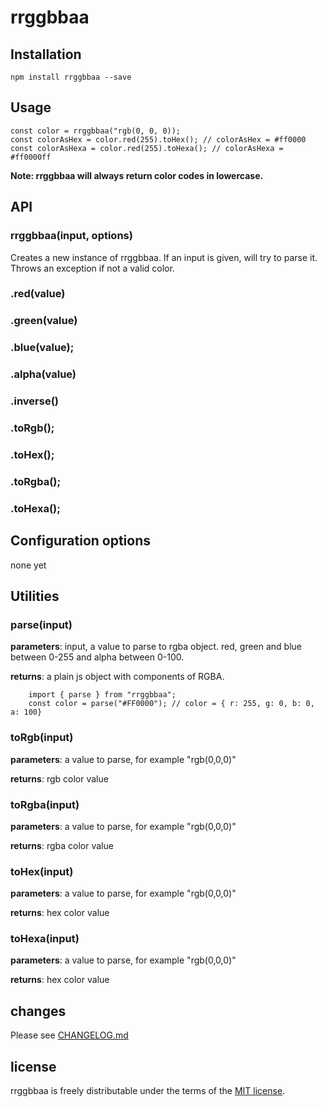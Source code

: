 # rrggbbaa

## Installation

```
npm install rrggbbaa --save
```

## Usage

```
const color = rrggbbaa("rgb(0, 0, 0));
const colorAsHex = color.red(255).toHex(); // colorAsHex = #ff0000
const colorAsHexa = color.red(255).toHexa(); // colorAsHexa = #ff0000ff
```

**Note: rrggbbaa will always return color codes in lowercase.**

## API

### rrggbbaa(input, options)

Creates a new instance of rrggbbaa. If an input is given, will try to parse it. Throws an exception if not a valid color.

### .red(value)

### .green(value)

### .blue(value);

### .alpha(value)

### .inverse()

### .toRgb();

### .toHex();

### .toRgba();

### .toHexa();

## Configuration options

none yet

## Utilities

### parse(input)

**parameters**: input, a value to parse to rgba object. red, green and blue between 0-255 and alpha between 0-100.

**returns**: a plain js object with components of RGBA.

```
    import { parse } from "rrggbbaa";
    const color = parse("#FF0000"); // color = { r: 255, g: 0, b: 0, a: 100}
```

### toRgb(input)

**parameters**: a value to parse, for example "rgb(0,0,0)"

**returns**: rgb color value

### toRgba(input)

**parameters**: a value to parse, for example "rgb(0,0,0)"

**returns**: rgba color value

### toHex(input)

**parameters**: a value to parse, for example "rgb(0,0,0)"

**returns**: hex color value

### toHexa(input)

**parameters**: a value to parse, for example "rgb(0,0,0)"

**returns**: hex color value

## changes

Please see [CHANGELOG.md](https://github.com/kallelat/rrggbbaa/blob/master/CHANGELOG.MD)

## license

rrggbbaa is freely distributable under the terms of the [MIT license](https://github.com/kallelat/rrggbbaa/LICENSE).
